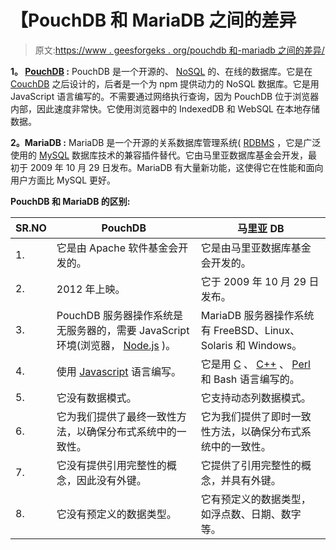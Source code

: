 # 【PouchDB 和 MariaDB 之间的差异

> 原文:[https://www . geesforgeks . org/pouchdb 和-mariadb 之间的差异/](https://www.geeksforgeeks.org/difference-between-pouchdb-and-mariadb/)

**1。 [PouchDB](https://www.geeksforgeeks.org/pouchdb/) :**
PouchDB 是一个开源的、 [NoSQL](https://www.geeksforgeeks.org/introduction-to-nosql/) 的、在线的数据库。它是在 [CouchDB](https://www.geeksforgeeks.org/couchdb/) 之后设计的，后者是一个为 npm 提供动力的 NoSQL 数据库。它是用 JavaScript 语言编写的。不需要通过网络执行查询，因为 PouchDB 位于浏览器内部，因此速度非常快。它使用浏览器中的 IndexedDB 和 WebSQL 在本地存储数据。

**2。MariaDB :**
MariaDB 是一个开源的关系数据库管理系统( [RDBMS](https://www.geeksforgeeks.org/rdbms-architecture/) ，它是广泛使用的 [MySQL](https://www.geeksforgeeks.org/sql-tutorial/#mysql) 数据库技术的兼容插件替代。它由马里亚数据库基金会开发，最初于 2009 年 10 月 29 日发布。MariaDB 有大量新功能，这使得它在性能和面向用户方面比 MySQL 更好。

**PouchDB 和 MariaDB 的区别:**

<center>

| SR.NO | PouchDB | 马里亚 DB |
| --- | --- | --- |
| 1. | 它是由 Apache 软件基金会开发的。 | 它是由马里亚数据库基金会开发的。 |
| 2. | 2012 年上映。 | 它于 2009 年 10 月 29 日发布。 |
| 3. | PouchDB 服务器操作系统是无服务器的，需要 JavaScript 环境(浏览器， [Node.js](https://www.geeksforgeeks.org/introduction-to-nodejs/) )。 | MariaDB 服务器操作系统有 FreeBSD、Linux、Solaris 和 Windows。 |
| 4. | 使用 [Javascript](https://www.geeksforgeeks.org/javascript-tutorial/) 语言编写。 | 它是用 [C](https://www.geeksforgeeks.org/c-programming-language/) 、 [C++](https://www.geeksforgeeks.org/c-plus-plus/) 、 [Perl](https://www.geeksforgeeks.org/perl-programming-language/) 和 Bash 语言编写的。 |
| 5. | 它没有数据模式。 | 它支持动态列数据模式。 |
| 6. | 它为我们提供了最终一致性方法，以确保分布式系统中的一致性。 | 它为我们提供了即时一致性方法，以确保分布式系统中的一致性。 |
| 7. | 它没有提供引用完整性的概念，因此没有外键。 | 它提供了引用完整性的概念，并具有外键。 |
| 8. | 它没有预定义的数据类型。 | 它有预定义的数据类型，如浮点数、日期、数字等。 |

</center>